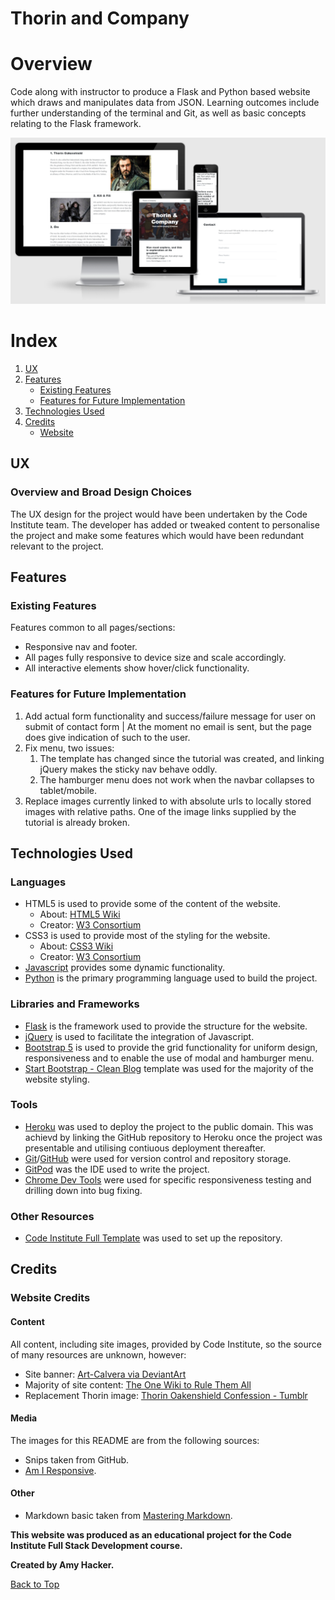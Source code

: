 # **Thorin and Company**

# Overview
Code along with instructor to produce a Flask and Python based website which draws and manipulates data from JSON.  Learning outcomes include further understanding of the terminal and Git, as well as basic concepts relating to the Flask framework.

![Am I Responsive Image](am-i-responsive.png)

# Index
1. [UX](#ux)
1. [Features](#features)
    * [Existing Features](#existing-features)
    * [Features for Future Implementation](#features-for-future-implementation)
1. [Technologies Used](#technologies-used)
1. [Credits](#credits)
    * [Website](#website-credits)


## UX

### **Overview and Broad Design Choices**
The UX design for the project would have been undertaken by the Code Institute team.  The developer has added or tweaked content to personalise the project and make some features which would have been redundant relevant to the project.

## Features

### **Existing Features**
Features common to all pages/sections:
* Responsive nav and footer.
* All pages fully responsive to device size and scale accordingly.
* All interactive elements show hover/click functionality.

### **Features for Future Implementation**
1. Add actual form functionality and success/failure message for user on submit of contact form | At the moment no email is sent, but the page does give indication of such to the user.
1. Fix menu, two issues:
    1. The template has changed since the tutorial was created, and linking jQuery makes the sticky nav behave oddly.
    1. The hamburger menu does not work when the navbar collapses to tablet/mobile.
1. Replace images currently linked to with absolute urls to locally stored images with relative paths.  One of the image links supplied by the tutorial is already broken.

## Technologies Used

### **Languages**
* HTML5 is used to provide some of the content of the website.
  * About: [HTML5 Wiki](https://en.wikipedia.org/wiki/HTML5)
  * Creator: [W3 Consortium](https://www.w3.org/)
* CSS3 is used to provide most of the styling for the website.
  * About: [CSS3 Wiki](https://en.wikipedia.org/wiki/CSS)
  * Creator: [W3 Consortium](https://www.w3.org/)
* [Javascript](https://www.javascript.com/) provides some dynamic functionality.
* [Python](https://www.python.org/) is the primary programming language used to build the project.

### **Libraries and Frameworks**
* [Flask](https://flask.palletsprojects.com/en/2.0.x/) is the framework used to provide the structure for the website.
* [jQuery](https://releases.jquery.com/) is used to facilitate the integration of Javascript.
* [Bootstrap 5](https://getbootstrap.com/) is used to provide the grid functionality for uniform design, responsiveness and to enable the use of modal and hamburger menu.
* [Start Bootstrap - Clean Blog](https://github.com/StartBootstrap/startbootstrap-clean-blog/) template was used for the majority of the website styling.

### **Tools**
* [Heroku](https://www.heroku.com/) was used to deploy the project to the public domain.  This was achievd by linking the GitHub repository to Heroku once the project was presentable and utilising contiuous deployment thereafter.
* [Git](https://git-scm.com/)/[GitHub](https://github.com/) were used for version control and repository storage.
* [GitPod](https://www.gitpod.io/) was the IDE used to write the project.
* [Chrome Dev Tools](https://developers.google.com/web/tools/chrome-devtools) were used for specific responsiveness testing and drilling down into bug fixing.

### **Other Resources**
* [Code Institute Full Template](https://github.com/Code-Institute-Org/gitpod-full-template) was used to set up the repository.

## Credits

### **Website Credits**

#### Content
All content, including site images, provided by Code Institute, so the source of many resources are unknown, however:
* Site banner: [Art-Calvera via DeviantArt](https://www.deviantart.com/art-calavera/art/The-Hobbit-Thorin-and-Company-341472935)
* Majority of site content: [The One Wiki to Rule Them All](https://lotr.fandom.com/wiki/Thorin_II_Oakenshield)
* Replacement Thorin image: [Thorin Oakenshield Confession - Tumblr](https://thorinoakenshieldconfessions.tumblr.com/post/121430928250/1215-i-dont-know-how-these-things-are-done-but)

#### Media
The images for this README are from the following sources:
* Snips taken from GitHub.
* [Am I Responsive](http://ami.responsivedesign.is/).

#### Other
* Markdown basic taken from [Mastering Markdown](https://guides.github.com/features/mastering-markdown/).

**This website was produced as an educational project for the Code Institute Full Stack Development course.**

**Created by Amy Hacker.**

[Back to Top](#thorin-and-company)